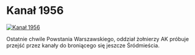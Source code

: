 Kanał 1956 
=============
[![Kanał 1956 ](http://vidos.pl/images/player.gif)](http://vidos.pl/kanal-1956)

 Ostatnie chwile Powstania Warszawskiego, oddział żołnierzy AK próbuje przejść przez kanały do broniącego się jeszcze Śródmieścia.
